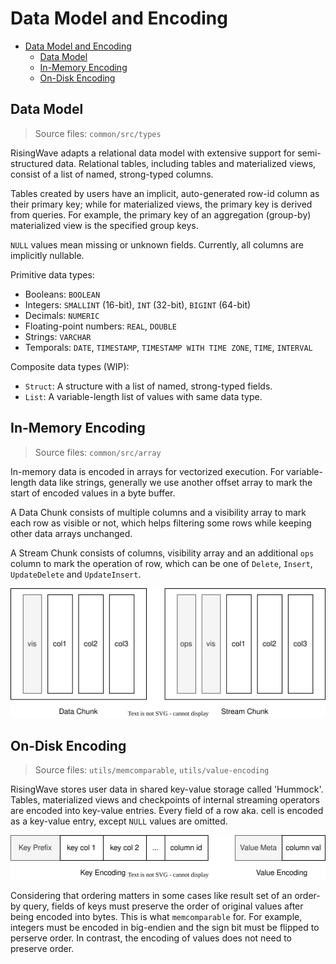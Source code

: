 # Data Model and Encoding

- [Data Model and Encoding](#data-model-and-encoding)
  - [Data Model](#data-model)
  - [In-Memory Encoding](#in-memory-encoding)
  - [On-Disk Encoding](#on-disk-encoding)

<!-- Created by https://github.com/ekalinin/github-markdown-toc -->

## Data Model

> Source files: `common/src/types`

RisingWave adapts a relational data model with extensive support for semi-structured data. Relational tables, including tables and materialized views, consist of a list of named, strong-typed columns.

Tables created by users have an implicit, auto-generated row-id column as their primary key; while for materialized views, the primary key is derived from queries. For example, the primary key of an aggregation (group-by) materialized view is the specified group keys.

`NULL` values mean missing or unknown fields. Currently, all columns are implicitly nullable.

Primitive data types:

- Booleans: `BOOLEAN`
- Integers: `SMALLINT` (16-bit), `INT` (32-bit), `BIGINT` (64-bit)
- Decimals: `NUMERIC`
- Floating-point numbers: `REAL`, `DOUBLE`
- Strings: `VARCHAR`
- Temporals: `DATE`, `TIMESTAMP`, `TIMESTAMP WITH TIME ZONE`, `TIME`, `INTERVAL`

Composite data types (WIP):

- `Struct`: A structure with a list of named, strong-typed fields.
- `List`: A variable-length list of values with same data type.

## In-Memory Encoding

> Source files: `common/src/array`

In-memory data is encoded in arrays for vectorized execution. For variable-length data like strings, generally we use another offset array to mark the start of encoded values in a byte buffer. 

A Data Chunk consists of multiple columns and a visibility array to mark each row as visible or not, which helps filtering some rows while keeping other data arrays unchanged.

A Stream Chunk consists of columns, visibility array and an additional `ops` column to mark the operation of row, which can be one of `Delete`, `Insert`, `UpdateDelete` and `UpdateInsert`.

![chunk](./images/data-model-and-encoding/chunk.svg)

## On-Disk Encoding

> Source files: `utils/memcomparable`, `utils/value-encoding`

RisingWave stores user data in shared key-value storage called 'Hummock'. Tables, materialized views and checkpoints of internal streaming operators are encoded into key-value entries. Every field of a row aka. cell is encoded as a key-value entry, except `NULL` values are omitted.

![row-format](./images/data-model-and-encoding/row-format.svg)

Considering that ordering matters in some cases like result set of an order-by query, fields of keys must preserve the order of original values after being encoded into bytes. This is what `memcomparable` for. For example, integers must be encoded in big-endien and the sign bit must be flipped to perserve order. In contrast, the encoding of values does not need to preserve order.



